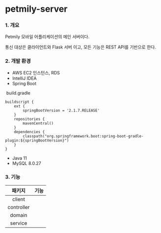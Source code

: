 # petmily-server



### 1. 개요

Petmily 모바일 어플리케이션의 메인 서버이다. 

통신 대상은 클라이언트와 Flask 서버 이고, 모든 기능은 REST API를 기반으로 한다.



### 2. 개발 환경

* AWS EC2 인스턴스, RDS
* IntelliJ IDEA
* Spring Boot

​	build.gradle

```
buildscript {
    ext {   
        springBootVersion = '2.1.7.RELEASE'
    }
    repositories {
        mavenCentral()
    }
    dependencies {
        classpath("org.springframework.boot:spring-boot-gradle-plugin:${springBootVersion}")
    }
}
```

* Java 11
* MySQL 8.0.27



### 3. 기능

|   패키지   | 기능 |
| :-----: | :--: |
|   client   |      |
| controller |      |
|   domain   |      |
|  service   |      |




